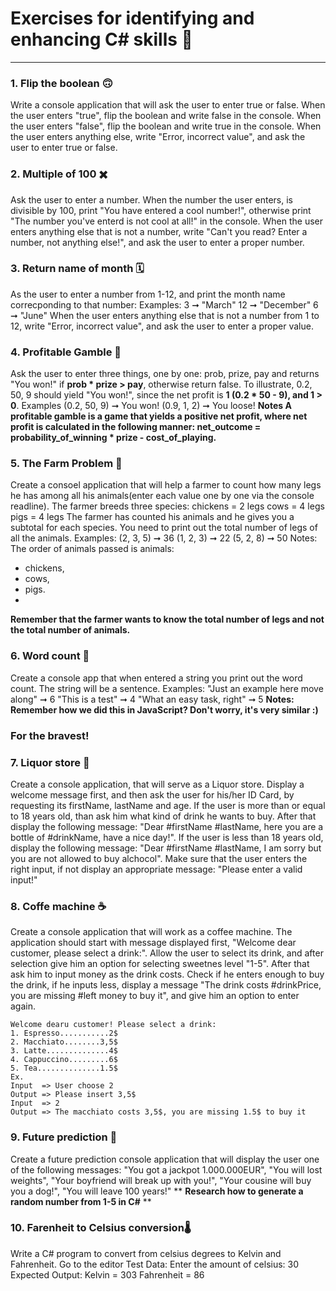 # Exercises for identifying and enhancing C# skills 💪
___

### 1. Flip the boolean 🙃
Write a console application that will ask the user to enter true or false.
When the user enters "true", flip the boolean and write false in the console. When the user enters "false", flip the boolean and write true in the console. When the user enters anything else, write "Error, incorrect value", and ask the user to enter true or false.

### 2. Multiple of 100 ✖️
Ask the user to enter a number. When the number the user enters, is divisible by 100, print "You have entered a cool number!", otherwise print "The number you've enterd is not cool at all!" in the console. When the user enters anything else that is not a number, write "Can't you read? Enter a number, not anything else!", and ask the user to enter a proper number.

### 3. Return name of month 🗓️
As the user to enter a number from 1-12, and print the month name correcponding to that number:
Examples:
3 ➞ "March"
12 ➞ "December"
6 ➞ "June"
When the user enters anything else that is not a number from 1 to 12, write "Error, incorrect value", and ask the user to enter a proper value.

### 4. Profitable Gamble 🎰
Ask the user to enter three things, one by one: prob, prize, pay and returns "You won!" if **prob * prize > pay**, otherwise return false. To illustrate, 0.2, 50, 9 should yield "You won!", since the net profit is **1 (0.2 * 50 - 9), and 1 > 0**.
Examples
(0.2, 50, 9) ➞  You won!
(0.9, 1, 2) ➞  You loose!
**Notes
A profitable gamble is a game that yields a positive net profit, where net profit is calculated in the following manner: net_outcome = probability_of_winning * prize - cost_of_playing.**

### 5. The Farm Problem 🐔
Create a consoel application that will help a farmer to count how many legs he has among all his animals(enter each value one by one via the console readline). The farmer breeds three species:
chickens = 2 legs
cows = 4 legs
pigs = 4 legs
The farmer has counted his animals and he gives you a subtotal for each species. You need to print out the total number of legs of all the animals.
Examples:
(2, 3, 5) ➞ 36
(1, 2, 3) ➞ 22
(5, 2, 8) ➞ 50
Notes:
The order of animals passed is animals:
- chickens, 
- cows,
- pigs.
-
**Remember that the farmer wants to know the total number of legs and not the total number of animals.**

### 6. Word count 🖖
Create a console app that when entered a string you print out the word count. The string will be a sentence.
Examples:
"Just an example here move along" ➞ 6
"This is a test" ➞ 4
"What an easy task, right" ➞ 5
**Notes:
Remember how we did this in JavaScript? Don't worry, it's very similar :)**

### For the bravest!
### 7. Liquor store 🥂
Create a console application, that will serve as a Liquor store. Display a welcome message first, and then ask the user for his/her ID Card, by requesting its firstName, lastName and age. If the user is more than or equal to 18 years old, than ask him what kind of drink he wants to buy. After that display the following message: "Dear #firstName #lastName, here you are a bottle of #drinkName, have a nice day!". If the user is less than 18 years old, display the following message: "Dear #firstName #lastName, I am sorry but you are not allowed to buy alchocol". Make sure that the user enters the right input, if not display an appropriate message: "Please enter a valid input!"

### 8. Coffe machine ☕
Create a console application that will work as a coffee machine. The application should start with message displayed first, "Welcome dear customer, please select a drink:". Allow the user to select its drink, and after selection give him an option for selecting sweetnes level "1-5". After that ask him to input money as the drink costs. Check if he enters enough to buy the drink, if he inputs less, display a message "The drink costs #drinkPrice, you are missing #left money to buy it", and give him an option to enter again.
```
Welcome dearu customer! Please select a drink:
1. Espresso...........2$
2. Macchiato........3,5$
3. Latte..............4$
4. Cappuccino.........6$
5. Tea..............1.5$
Ex.
Input  => User choose 2
Output => Please insert 3,5$
Input  => 2
Output => The macchiato costs 3,5$, you are missing 1.5$ to buy it
```
### 9. Future prediction 🔮
Create a future prediction console application that will display the user one of the following messages: 
"You got a jackpot 1.000.000EUR", 
"You will lost weights", 
"Your boyfriend will break up with you!", 
"Your cousine will buy you a dog!", 
"You will leave 100 years!"
** **Research how to generate a random number from 1-5 in C#** **
### 10. Farenheit to Celsius conversion🌡️
Write a C# program to convert from celsius degrees to Kelvin and Fahrenheit. Go to the editor
Test Data:
Enter the amount of celsius: 30
Expected Output:
Kelvin = 303
Fahrenheit = 86

